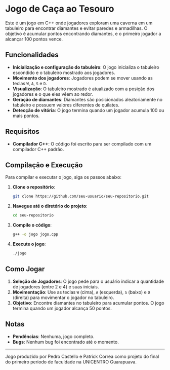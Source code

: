 # Jogo de Caça ao Tesouro

Este é um jogo em C++ onde jogadores exploram uma caverna em um tabuleiro para encontrar diamantes e evitar paredes e armadilhas. O objetivo é acumular pontos encontrando diamantes, e o primeiro jogador a alcançar 100 pontos vence.

## Funcionalidades

- **Inicialização e configuração do tabuleiro**: O jogo inicializa o tabuleiro escondido e o tabuleiro mostrado aos jogadores.
- **Movimento dos jogadores**: Jogadores podem se mover usando as teclas `W`, `A`, `S` e `D`.
- **Visualização**: O tabuleiro mostrado é atualizado com a posição dos jogadores e o que eles vêem ao redor.
- **Geração de diamantes**: Diamantes são posicionados aleatoriamente no tabuleiro e possuem valores diferentes de quilates.
- **Detecção de vitória**: O jogo termina quando um jogador acumula 100 ou mais pontos.

## Requisitos

- **Compilador C++**: O código foi escrito para ser compilado com um compilador C++ padrão.

## Compilação e Execução

Para compilar e executar o jogo, siga os passos abaixo:

1. **Clone o repositório**:

    ```sh
    git clone https://github.com/seu-usuario/seu-repositorio.git
    ```

2. **Navegue até o diretório do projeto**:

    ```sh
    cd seu-repositorio
    ```

3. **Compile o código**:

    ```sh
    g++ -o jogo jogo.cpp
    ```

4. **Execute o jogo**:

    ```sh
    ./jogo
    ```

## Como Jogar

1. **Seleção de Jogadores**: O jogo pede para o usuário indicar a quantidade de jogadores (entre 2 e 4) e suas iniciais.
2. **Movimentação**: Use as teclas `W` (cima), `A` (esquerda), `S` (baixo) e `D` (direita) para movimentar o jogador no tabuleiro.
3. **Objetivo**: Encontre diamantes no tabuleiro para acumular pontos. O jogo termina quando um jogador alcança 50 pontos.

## Notas

- **Pendências**: Nenhuma, jogo completo.
- **Bugs**: Nenhum bug foi encontrado até o momento.


---

Jogo produzido por Pedro Castello e Patrick Correa como projeto do final do primeiro periodo de faculdade na UNICENTRO Guarapuava.
